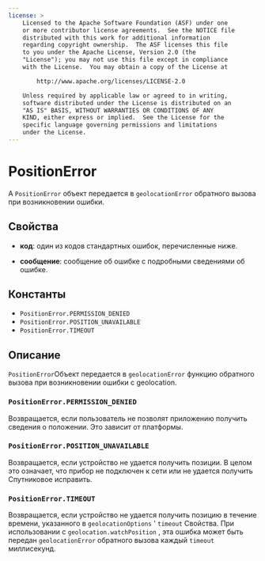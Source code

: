 ```yaml
---
license: >
    Licensed to the Apache Software Foundation (ASF) under one
    or more contributor license agreements.  See the NOTICE file
    distributed with this work for additional information
    regarding copyright ownership.  The ASF licenses this file
    to you under the Apache License, Version 2.0 (the
    "License"); you may not use this file except in compliance
    with the License.  You may obtain a copy of the License at

        http://www.apache.org/licenses/LICENSE-2.0

    Unless required by applicable law or agreed to in writing,
    software distributed under the License is distributed on an
    "AS IS" BASIS, WITHOUT WARRANTIES OR CONDITIONS OF ANY
    KIND, either express or implied.  See the License for the
    specific language governing permissions and limitations
    under the License.
---
```


# PositionError

A `PositionError` объект передается в `geolocationError` обратного вызова при возникновении ошибки.

## Свойства

*   **код**: один из кодов стандартных ошибок, перечисленные ниже.

*   **сообщение**: сообщение об ошибке с подробными сведениями об ошибке.

## Константы

*   `PositionError.PERMISSION_DENIED`
*   `PositionError.POSITION_UNAVAILABLE`
*   `PositionError.TIMEOUT`

## Описание

`PositionError`Объект передается в `geolocationError` функцию обратного вызова при возникновении ошибки с geolocation.

### `PositionError.PERMISSION_DENIED`

Возвращается, если пользователь не позволят приложению получить сведения о положении. Это зависит от платформы.

### `PositionError.POSITION_UNAVAILABLE`

Возвращается, если устройство не удается получить позиции. В целом это означает, что прибор не подключен к сети или не удается получить Спутниковое исправить.

### `PositionError.TIMEOUT`

Возвращается, если устройство не удается получить позицию в течение времени, указанного в `geolocationOptions` ' `timeout` Свойства. При использовании с `geolocation.watchPosition` , эта ошибка может быть передан `geolocationError` обратного вызова каждый `timeout` миллисекунд.